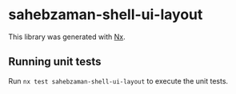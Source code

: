 # sahebzaman-shell-ui-layout

This library was generated with [Nx](https://nx.dev).

## Running unit tests

Run `nx test sahebzaman-shell-ui-layout` to execute the unit tests.
